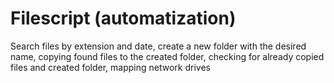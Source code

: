 # Filescript (automatization)
Search files by extension and date, сreate a new folder with the desired name, сopying found files to the created folder, сhecking for already copied files and created folder, mapping network drives

